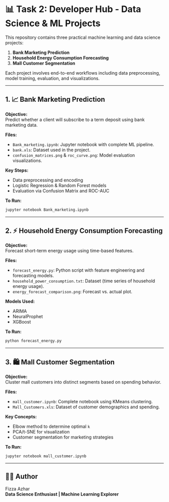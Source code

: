 
# 📊 Task 2: Developer Hub - Data Science & ML Projects

This repository contains three practical machine learning and data science projects:

1. **Bank Marketing Prediction**
2. **Household Energy Consumption Forecasting**
3. **Mall Customer Segmentation**

Each project involves end-to-end workflows including data preprocessing, model training, evaluation, and visualizations.

---

## 1. 📈 Bank Marketing Prediction

**Objective:**  
Predict whether a client will subscribe to a term deposit using bank marketing data.

**Files:**  
- `Bank_marketing.ipynb`: Jupyter notebook with complete ML pipeline.
- `bank.xls`: Dataset used in the project.
- `confusion_matrices.png` & `roc_curve.png`: Model evaluation visualizations.

**Key Steps:**
- Data preprocessing and encoding
- Logistic Regression & Random Forest models
- Evaluation via Confusion Matrix and ROC-AUC

**To Run:**
```bash
jupyter notebook Bank_marketing.ipynb
```

---

## 2. ⚡ Household Energy Consumption Forecasting

**Objective:**  
Forecast short-term energy usage using time-based features.

**Files:**
- `forecast_energy.py`: Python script with feature engineering and forecasting models.
- `household_power_consumption.txt`: Dataset (time series of household energy usage).
- `energy_forecast_comparison.png`: Forecast vs. actual plot.

**Models Used:**
- ARIMA
- NeuralProphet
- XGBoost

**To Run:**
```bash
python forecast_energy.py
```

---

## 3. 🛍️ Mall Customer Segmentation

**Objective:**  
Cluster mall customers into distinct segments based on spending behavior.

**Files:**
- `mall_customer.ipynb`: Complete notebook using KMeans clustering.
- `Mall_Customers.xls`: Dataset of customer demographics and spending.

**Key Concepts:**
- Elbow method to determine optimal `k`
- PCA/t-SNE for visualization
- Customer segmentation for marketing strategies

**To Run:**
```bash
jupyter notebook mall_customer.ipynb
```

---


## 👩‍💻 Author

Fizza Azhar  
**Data Science Enthusiast | Machine Learning Explorer**
